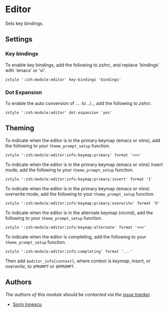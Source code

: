 Editor
======

Sets key bindings.

Settings
--------

### Key bindings

To enable key bindings, add the following to *zshrc*, and replace 'bindings'
with 'emacs' or 'vi'.

    zstyle ':zsh:module:editor' key-bindings 'bindings'

### Dot Expansion

To enable the auto conversion of .... to ../.., add the following to
*zshrc*.

    zstyle ':zsh:module:editor' dot-expansion 'yes'

Theming
-------

To indicate when the editor is in the primary keymap (emacs or viins), add
the following to your `theme_prompt_setup` function.

    zstyle ':zsh:module:editor:info:keymap:primary' format '>>>'

To indicate when the editor is in the primary keymap (emacs or viins) insert
mode, add the following to your `theme_prompt_setup` function.

    zstyle ':zsh:module:editor:info:keymap:primary:insert' format 'I'

To indicate when the editor is in the primary keymap (emacs or viins) overwrite
mode, add the following to your `theme_prompt_setup` function.

    zstyle ':zsh:module:editor:info:keymap:primary:overwrite' format 'O'

To indicate when the editor is in the alternate keymap (vicmd), add the
following to your `theme_prompt_setup` function.

    zstyle ':zsh:module:editor:info:keymap:alternate' format '<<<'

To indicate when the editor is completing, add the following to your
`theme_prompt_setup` function.

    zstyle ':zsh:module:editor:info:completing' format '...'

Then add `$editor_info[context]`, where context is *keymap*, *insert*, or
*overwrite*, to `$PROMPT` or `$RPROMPT`.

Authors
-------

*The authors of this module should be contacted via the [issue tracker][1].*

  - [Sorin Ionescu](https://github.com/sorin-ionescu)

[1]: https://github.com/sorin-ionescu/oh-my-zsh/issues
